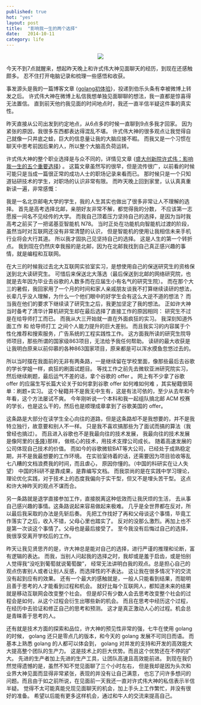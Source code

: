```yaml
---
published: true
hot: "yes"
layout: post
title:  "影响我一生的两个选择"
date:   2014-10-11
category: life
---
```


<center>
<img src="http://images.yanyiwu.com/road.jpg" class="photo"></img>
</center>

今天不到7点就醒来，想起昨天晚上和许式伟大神见面聊天的经历，到现在还感触颇多。
忍不住打开电脑记录和梳理一些感悟和收获。

事发源头是我的一篇博客文章 {[golang初体验]}，投递到伯乐头条有幸被微博上转发之后。
许式伟大神在微博上私信我想单独见面聊聊的想法，我一直都是惊喜得无法置信。
直到前天他约我见面的时间地点时，我还一直半信半疑这件事的真实性。

昨天直接从公司出发到约定地点，从6点多的时候一直聊到9点多我才回家。
因为紧张的原因，我很多东西都表达得混乱不堪。
许式伟大神的很多观点让我觉得自己就像一只井底之蛙，巨大的信息量让我的大脑应接不暇。
而我又是一个习惯在聊天中思考前因后果的人，所以整个大脑高负荷运转。

许式伟大神的整个职业选择是与众不同的，详情见文章 {[盛大创新院许式伟：影响我一生的五个重要选择]} 。
这篇文章虽然写的很早，但是流传很广，以前看的时候可能只是当成一篇很正常的成功人士的职场记录来看而已。
那时候只是一个只知道钻研技术的学生，对职场的认识非常有限。
而昨天晚上回到家里，认认真真重新读一遍，非常感慨：

我是一名北京邮电大学的学生，我的人生其实也做出了很多非常让人不理解的选择。
首先是高考选择北邮，亲朋好友非常不解，都觉得我的分数，
不应该第一志愿报一间名不见经传的大学。
而我自己顶着压力坚持自己的选择，是因为当时我高考之前买了一把诺基亚智能机 N78。
当时正处在功能机向智能机过渡的阶段，虽然当时对互联网还没有非常清楚的认识，
但是智能机的使用让我相信未来手机行业将会大行其道。
所以我才固执己见坚持自己的选择。
这是人生的第一个转折点。
我到现在仍然庆幸我报的是北邮，因为在北邮我找到自己真正感兴趣的事情，就是编程和互联网。

在大三的时候我过去北大互联网实验室实习，是想使用自己的保送研究生的资格保送到北大读研究生。
可惜后来保送北大落选（最后保送到北邮的网络研究院，也就是去年因为毕业去谷歌的人数多而在应届生小有名气的研究生院）。
而在那个大三的暑假，我回家用了一个月的时间和家人亲戚朋友谈我不打算继续读研的想法，
长辈几乎没人理解，为什么一个他们眼中的好学生会有这么大逆不道的想法？
而当我在他们的要求下继续读了研究生之后，我更加坚定了我的想法。
正如许大神当时备考了清华计算机研究生却在最后选择了直接工作的原因相同：
研究生不过是在给导师打工而已。
而我从大三开始就一直在外面疯狂的实习。
我深刻知道外面工作 和 给导师打工 之间个人能力提升的巨大差别。
而且我实习的内容属于个性化推荐和搜索服务，广告系统的工程实践性工作。
这方面我所读的研究生院导师项目，那些所谓的国家级863项目，无法给予我任何帮助。
读研的最大收获是让我明白原来以前仰慕的各种863国家项目，原来都是可以浑水摸鱼忽悠过去的。

所以当时摆在我面前的无非有两条路，一是继续留在学校里面，像那些最后去谷歌的学长学姐一样，疯狂的刷面试题目。
等找工作之前先去微软亚洲研究院实习，然后继续刷题，最后运气不差的话，拿个谷歌的 offer 。
网上有不少拿了谷歌 offer 的应届生写长篇大论关于如何拿到谷歌 offer 如何难如何难 ，其实秘籍很简单：刷题+实习。 
这个秘籍并不是我无中生有，这是有法可依的，至少从去年和今年看，这个方法屡试不爽。
今年刚听说一个本科和我一起组队搞北邮 ACM 校赛的学长，也是这么干的，然后也是顺理成章拿到了谷歌美国的 offer。

这条路是大部分在读学生全心向往的道路，但是这条路却不是我想要的，并不是我特立独行，故意要和别人不一样。
只是我不喜欢搞那些为了面试而搞的算法（我曾经也搞过）。
而且进入谷歌也不是我最向往的技术发展，
我最向往的技术发展是像阿里的{[多隆]}那样，
做核心的技术，用技术支撑公司成长。
随着高速发展的公司体现自己技术的价值。
而如今的谷歌微软BAT等大公司，已经处于成熟稳定期，并不是我最想要的工作环境。
在实验室待着的话，还需要因为项目验收等乱七八糟的文档浪费我的时间，而且虐心，
原因你懂的。（中国的科研实在让人失望） 中国的科研不是靠成果，是靠编写文档。
而我崇尚的是在实践中学习理论，理论优化实践，对于技术上的态度我偏向于实干型，但又不是埋头苦干型。
这点和许大神昨天的观点不谋而合。

另一条路就是退学直接参加工作，直接脱离这种低效而让我厌烦的生活，
去从事自己感兴趣的事情。这条路说起来容易做起来极难。
几乎是全世界都在反对，所以最后我采取的办法是先斩后奏。
先把工作找好了再和父母谈这个事情，毕竟工作落实了之后，收入不错，父母心里也踏实了。
反对的没那么激烈。再加上也不是第一次谈这个事情了。父母也是最后接受了。
至今我没有后悔过自己的选择，我很享受离开学校后的工作。

昨天让我见贤思齐的是，许大神总是能对自己的选择，进行严谨的推理和论断，富有逻辑的表达。
而我，当别人问起我的选择之时，我却或是羞于启齿，或是怕别人觉得我“没吃到葡萄就说葡萄酸”，
经常无法讲明白我的观点。总是担心自己的观点伤害别人或者让别人反感，而选择性的不表达。
这让我在很多情况下的交流没有起到应有的效果。
还有一个最大的感触就是，一般人只能看到结果，而聪明且善于思考的人才能看到过程和机会。
就好比每个互联网人，都知道未来的结果就是移动互联网会改变整个社会。
但是却只有少数人会去思考改变整个社会的过程会是如何，从这个过程会衍生出哪些新的机会。
而且在思考中经历这个过程，在经历中去验证和修正自己的思考和预测。
这才是真正激动人心的过程。机会总是青睐善于思考的人。

还有就是技术方面的探索和品位，许大神的预见性非常的强，七牛在使用 golang 的时候，
golang 还只是零点几的版本，和今天的 golang 发展不可同日而语。
而基本上熟悉 golang 的人都可以体会到， golang 对并发的支持和开发的高效能大大提高整个团队的生产力。
这是技术上的巨大优势。而且这个优势还在不停的扩大。
先进的生产者加上先进的生产工具，让团队高速且高效能前进。
到现在我仍然觉得遗憾的是，虽然不知不觉见面聊了三个小时左右，
但是我却是因为头次和业界大神见面而显得非常紧张，表现的并没有让自己满意，
也忘了问许多想问的问题。而且由于如之前所说，在见面前一天我还一直对许式伟大神的私信表示半信半疑。
觉得不太可能真能兑现见面聊天的机会，加上手头上工作繁忙，并没有很好的准备。
希望以后能有更多这样机会，通过和牛人的交流来提高自己。

[盛大创新院许式伟：影响我一生的五个重要选择]:http://www.programmer.com.cn/4206/
[golang初体验]:http://yanyiwu.com/work/2014/08/11/golang-chutiyan.html
[多隆]:http://www.zhihu.com/question/25158759
